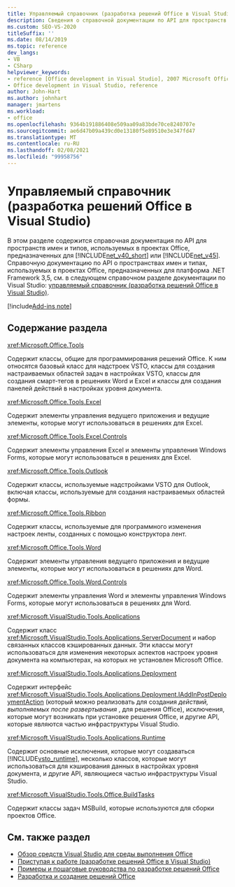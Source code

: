 ```yaml
---
title: Управляемый справочник (разработка решений Office в Visual Studio)
description: Сведения о справочной документации по API для пространств имен и типов, используемых в проектах Office, предназначенных для платформа .NET Framework.
ms.custom: SEO-VS-2020
titleSuffix: ''
ms.date: 08/14/2019
ms.topic: reference
dev_langs:
- VB
- CSharp
helpviewer_keywords:
- reference [Office development in Visual Studio], 2007 Microsoft Office system
- Office development in Visual Studio, reference
author: John-Hart
ms.author: johnhart
manager: jmartens
ms.workload:
- office
ms.openlocfilehash: 9364b191886408e509aa09a83bde70ce8240707e
ms.sourcegitcommit: ae6d47b09a439cd0e13180f5e89510e3e347fd47
ms.translationtype: MT
ms.contentlocale: ru-RU
ms.lasthandoff: 02/08/2021
ms.locfileid: "99958756"
---
```

# <a name="managed-reference-office-development-in-visual-studio"></a>Управляемый справочник (разработка решений Office в Visual Studio)
  В этом разделе содержится справочная документация по API для пространств имен и типов, используемых в проектах Office, предназначенных для [!INCLUDE[net_v40_short](../sharepoint/includes/net-v40-short-md.md)] или [!INCLUDE[net_v45](includes/net-v45-md.md)]. Справочную документацию по API о пространствах имен и типах, используемых в проектах Office, предназначенных для платформа .NET Framework 3,5, см. в следующем справочном разделе документации по Visual Studio: [управляемый справочник (разработка решений Office в Visual Studio)](managed-reference-office-development-in-visual-studio.md).

[!include[Add-ins note](includes/addinsnote.md)]

## <a name="in-this-section"></a>Содержание раздела
 <xref:Microsoft.Office.Tools>

 Содержит классы, общие для программирования решений Office. К ним относятся базовый класс для надстроек VSTO, классы для создания настраиваемых областей задач в настройках VSTO, классы для создания смарт-тегов в решениях Word и Excel и классы для создания панелей действий в настройках уровня документа.

 <xref:Microsoft.Office.Tools.Excel>

 Содержит элементы управления ведущего приложения и ведущие элементы, которые могут использоваться в решениях для Excel.

 <xref:Microsoft.Office.Tools.Excel.Controls>

 Содержит элементы управления Excel и элементы управления Windows Forms, которые могут использоваться в решениях для Excel.

 <xref:Microsoft.Office.Tools.Outlook>

 Содержит классы, используемые надстройками VSTO для Outlook, включая классы, используемые для создания настраиваемых областей формы.

 <xref:Microsoft.Office.Tools.Ribbon>

 Содержит классы, используемые для программного изменения настроек ленты, созданных с помощью конструктора лент.

 <xref:Microsoft.Office.Tools.Word>

 Содержит элементы управления ведущего приложения и ведущие элементы, которые могут использоваться в решениях для Word.

 <xref:Microsoft.Office.Tools.Word.Controls>

 Содержит элементы управления Word и элементы управления Windows Forms, которые могут использоваться в решениях для Word.

 <xref:Microsoft.VisualStudio.Tools.Applications>

 Содержит класс <xref:Microsoft.VisualStudio.Tools.Applications.ServerDocument> и набор связанных классов кэшированных данных. Эти классы могут использоваться для изменения некоторых аспектов настроек уровня документа на компьютерах, на которых не установлен Microsoft Office.

 <xref:Microsoft.VisualStudio.Tools.Applications.Deployment>

 Содержит интерфейс <xref:Microsoft.VisualStudio.Tools.Applications.Deployment.IAddInPostDeploymentAction> (который можно реализовать для создания *действий, выполняемых после развертывания* , для решения Office), исключения, которые могут возникать при установке решения Office, и другие API, которые являются частью инфраструктуры Visual Studio.

 <xref:Microsoft.VisualStudio.Tools.Applications.Runtime>

 Содержит основные исключения, которые могут создаваться [!INCLUDE[vsto_runtime](includes/vsto-runtime-md.md)], несколько классов, которые могут использоваться для кэширования данных в настройках уровня документа, и другие API, являющиеся частью инфраструктуры Visual Studio.

 <xref:Microsoft.VisualStudio.Tools.Office.BuildTasks>

 Содержит классы задач MSBuild, которые используются для сборки проектов Office.

## <a name="see-also"></a>См. также раздел
- [Обзор средств Visual Studio для среды выполнения Office](visual-studio-tools-for-office-runtime-overview.md)
- [Приступая к работе &#40;разработке решений Office в Visual Studio&#41;](getting-started-office-development-in-visual-studio.md)
- [Примеры и пошаговые руководства по разработке решений Office](office-development-samples-and-walkthroughs.md)
- [Разработка и создание решений Office](designing-and-creating-office-solutions.md)
